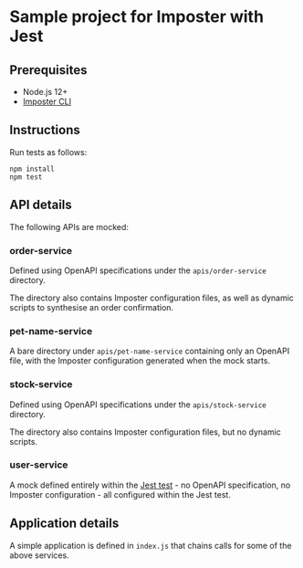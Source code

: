 Sample project for Imposter with Jest
=====================================

## Prerequisites

- Node.js 12+
- [Imposter CLI](https://github.com/gatehill/imposter-cli)

## Instructions

Run tests as follows:

	npm install
    npm test

## API details

The following APIs are mocked:

### order-service

Defined using OpenAPI specifications under the `apis/order-service` directory.

The directory also contains Imposter configuration files, as well as dynamic scripts to synthesise an order confirmation.

### pet-name-service

A bare directory under `apis/pet-name-service` containing only an OpenAPI file, with the Imposter configuration generated when the mock starts.

### stock-service

Defined using OpenAPI specifications under the `apis/stock-service` directory.

The directory also contains Imposter configuration files, but no dynamic scripts.

### user-service

A mock defined entirely within the [Jest test](./src/users.test.js) - no OpenAPI specification, no Imposter configuration - all configured within the Jest test.

## Application details

A simple application is defined in `index.js` that chains calls for some of the above services.
